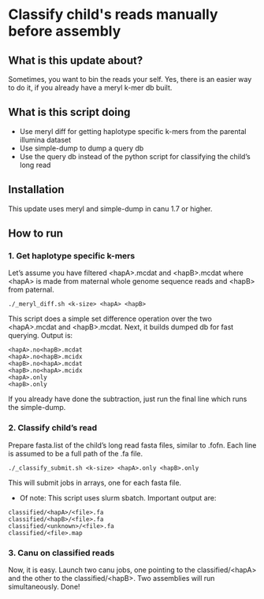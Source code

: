 # Classify child's reads manually before assembly

## What is this update about?
Sometimes, you want to bin the reads your self. Yes, there is an easier way to do it, if you already have a meryl k-mer db built.

## What is this script doing
* Use meryl diff for getting haplotype specific k-mers from the parental illumina dataset
* Use simple-dump to dump a query db
* Use the query db instead of the python script for classifying the child’s long read

## Installation
This update uses meryl and simple-dump in canu 1.7 or higher.

## How to run
### 1. Get haplotype specific k-mers
Let’s assume you have filtered \<hapA\>.mcdat and \<hapB\>.mcdat where \<hapA\> is made from maternal whole genome sequence reads and \<hapB\> from paternal.
```
./_meryl_diff.sh <k-size> <hapA> <hapB>
```
This script does a simple set difference operation over the two \<hapA\>.mcdat and \<hapB\>.mcdat. Next, it builds dumped db for fast querying.
Output is:
```
<hapA>.no<hapB>.mcdat
<hapA>.no<hapB>.mcidx
<hapB>.no<hapA>.mcdat
<hapB>.no<hapA>.mcidx
<hapA>.only
<hapB>.only
```
If you already have done the subtraction, just run the final line which runs the simple-dump.

### 2. Classify child’s read
Prepare fasta.list of the child’s long read fasta files, similar to .fofn. Each line is assumed to be a full path of the .fa file.

```
./_classify_submit.sh <k-size> <hapA>.only <hapB>.only
```
This will submit jobs in arrays, one for each fasta file.
* Of note: This script uses slurm sbatch.
Important output are:
```
classified/<hapA>/<file>.fa
classified/<hapB>/<file>.fa
classified/<unknown>/<file>.fa
classified/<file>.map
```

### 3. Canu on classified reads
Now, it is easy. Launch two canu jobs, one pointing to the classified/\<hapA\> and the other to the classified/\<hapB\>.
Two assemblies will run simultaneously.
Done!



